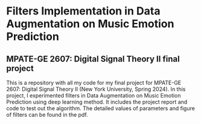 # Filters Implementation in Data Augmentation on Music Emotion Prediction
## MPATE-GE 2607: Digital Signal Theory II final project
This is a repository with all my code for my final project for MPATE-GE 2607: Digital Signal Theory II (New York University, Spring 2024). In this project, I experimented filters in Data Augmentation on Music Emotion Prediction using deep learning method. It includes the project report and code to test out the algorithm. The detailed values of parameters and figure of filters can be found in the pdf.
